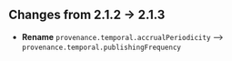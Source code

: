 ## Changes from 2.1.2 -> 2.1.3

-   **Rename** `provenance.temporal.accrualPeriodicity` --> `provenance.temporal.publishingFrequency`
